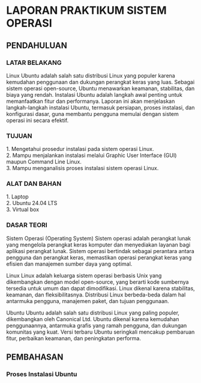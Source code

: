 <h1> LAPORAN PRAKTIKUM SISTEM OPERASI </h1>
<h2> PENDAHULUAN </h2>
<h3> LATAR BELAKANG </h3>
<p> Linux Ubuntu adalah salah satu distribusi Linux yang populer karena kemudahan penggunaan dan dukungan perangkat keras yang luas. Sebagai sistem operasi open-source, Ubuntu menawarkan keamanan, stabilitas, dan biaya yang rendah. Instalasi Ubuntu adalah langkah awal penting untuk memanfaatkan fitur dan performanya. Laporan ini akan menjelaskan langkah-langkah instalasi Ubuntu, termasuk persiapan, proses instalasi, dan konfigurasi dasar, guna membantu pengguna memulai dengan sistem operasi ini secara efektif.</p>
<h3> TUJUAN </h3>
1.	Mengetahui prosedur instalasi pada sistem operasi Linux. <br/>
2.	Mampu menjalankan instalasi melalui Graphic User Interface (GUI) maupun Command Line Linux. <br/>
3.	Mampu menganalisis proses instalasi sistem operasi Linux. <br/>
<h3> ALAT DAN BAHAN </h3>
1. Laptop <br/>
2. Ubuntu 24.04 LTS <br/>
3. Virtual box <br/>
<h3> DASAR TEORI </h3>
<p> Sistem Operasi (Operating System) Sistem operasi adalah perangkat lunak yang mengelola perangkat keras komputer dan menyediakan layanan bagi aplikasi perangkat lunak. Sistem operasi bertindak sebagai perantara antara pengguna dan perangkat keras, memastikan operasi perangkat keras yang efisien dan manajemen sumber daya yang optimal.</p>
<p> Linux Linux adalah keluarga sistem operasi berbasis Unix yang dikembangkan dengan model open-source, yang berarti kode sumbernya tersedia untuk umum dan dapat dimodifikasi. Linux dikenal karena stabilitas, keamanan, dan fleksibilitasnya. Distribusi Linux berbeda-beda dalam hal antarmuka pengguna, manajemen paket, dan tujuan penggunaan.</p>
<p> Ubuntu Ubuntu adalah salah satu distribusi Linux yang paling populer, dikembangkan oleh Canonical Ltd. Ubuntu dikenal karena kemudahan penggunaannya, antarmuka grafis yang ramah pengguna, dan dukungan komunitas yang kuat. Versi terbaru Ubuntu seringkali mencakup pembaruan fitur, perbaikan keamanan, dan peningkatan performa.</p>
<h2> PEMBAHASAN </h2>
<h3> Proses Instalasi Ubuntu </h3>
